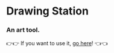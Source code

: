 # Drawing Station
### An art tool.

👉👉 If you want to use it, [go here](https://lopste.github.io/drawing-station)! 👈👈
